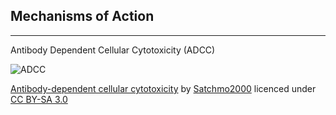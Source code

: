 ## Mechanisms of Action

----

Antibody Dependent Cellular Cytotoxicity (ADCC)

![ADCC](https://upload.wikimedia.org/wikipedia/commons/thumb/0/05/Antibody-dependent_Cellular_Cytotoxicity.svg/2560px-Antibody-dependent_Cellular_Cytotoxicity.svg.png)

[Antibody-dependent cellular cytotoxicity](https://en.wikipedia.org/wiki/Antibody-dependent_cellular_cytotoxicity#/media/File:Antibody-dependent_Cellular_Cytotoxicity.svg) by [Satchmo2000](https://commons.wikimedia.org/w/index.php?title=User:Satchmo2000&action=edit&redlink=1) licenced under [CC BY-SA 3.0](https://creativecommons.org/licenses/by-sa/3.0/)
